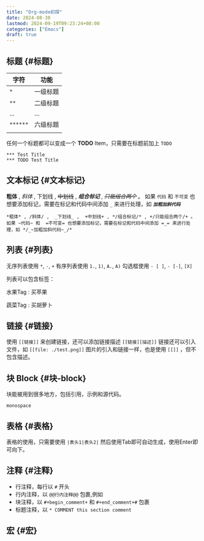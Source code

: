 ```yaml
---
title: "Org-mode初探"
date: 2024-08-30
lastmod: 2024-09-19T09:23:24+08:00
categories: ["Emacs"]
draft: true
---
```


## 标题 {#标题}

| 字符     | 功能 |
|--------|----|
| `*`      | 一级标题 |
| `**`     | 二级标题 |
| ...      | ...  |
| `******` | 六级标题 |
|          |      |

任何一个标题都可以变成一个 **TODO** Item，只需要在标题前加上 `TODO`

```nil
*** Test Title
*** TODO Test Title
```


## 文本标记 {#文本标记}

**粗体** , _斜体_ ,  <span class="underline">下划线</span> ,  ~~中划线~~ , **_组合标记_** , ~~_只能组合两个_~~ 。
如果 `代码` 和  `不可变` 也想要添加标记，需要在标记和代码中间添加 `_` 来进行处理，如 **_<span class="underline">`加粗加斜代码`</span>_**

```nil
*粗体* , /斜体/ ,  _下划线_ ,  +中划线+ , */组合标记/* , +/只能组合两个/+ 。
如果 ~代码~ 和  =不可变= 也想要添加标记，需要在标记和代码中间添加 =_= 来进行处理，如 */_~加粗加斜代码~_/*
```


## 列表 {#列表}

无序列表使用 `*`, `-`, `+`
有序列表使用 `1.`, `1)`, `A.`, `A)`
勾选框使用 `- [ ]`, `- [-]`, `[X]`

列表可以包含标签：

水果Tag
: 买苹果

蔬菜Tag
: 买胡萝卜


## 链接 {#链接}

使用 `[[链接]]` 来创建链接，还可以添加链接描述 `[[链接][描述]]`
链接还可以引入文件，如 `[[file: ./test.png]]`
图片的引入和链接一样，也是使用 `[[]]` ，但不包含描述。


## 块 Block {#块-block}

块能被用到很多地方，包括引用，示例和源代码。

```text
monospace
```


## 表格 {#表格}

表格的使用，只需要使用 `|表头1|表头2|` 然后使用Tab即可自动生成，使用Enter即可向下。


## 注释 {#注释}

-   行注释，每行以 `#` 开头
-   行内注释，以 `@@行内注释@@` 包裹,例如
-   块注释，以 `#+begin_comment+` 和 `#+end_comment+#` 包裹
-   标题注释，以 `* COMMENT this section comment`


## 宏 {#宏}
